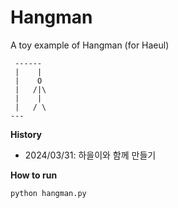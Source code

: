 # Hangman
A toy example of Hangman (for Haeul)
```
 ------
 |    |
 |    O
 |   /|\
 |    |
 |   / \
---
```

**History**
- 2024/03/31: 하을이와 함께 만들기


**How to run**
```bash
python hangman.py
```

